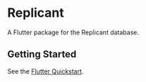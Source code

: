 # Replicant

A Flutter package for the Replicant database.

## Getting Started

See the [Flutter Quickstart](https://github.com/aboodman/replicant/blob/master/doc/quickstart-flutter.md).
